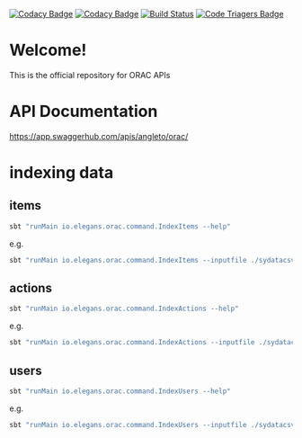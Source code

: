 [![Codacy Badge](https://api.codacy.com/project/badge/Grade/9e84ceaabb9d436b8870e2afd4da51ee)](https://www.codacy.com/app/Elegans_io/orac-api?utm_source=github.com&amp;utm_medium=referral&amp;utm_content=elegans-io/orac-api&amp;utm_campaign=Badge_Grade)
[![Codacy Badge](https://api.codacy.com/project/badge/Coverage/9e84ceaabb9d436b8870e2afd4da51ee)](https://www.codacy.com/app/Elegans_io/orac-api?utm_source=github.com&utm_medium=referral&utm_content=elegans-io/orac-api&utm_campaign=Badge_Coverage)
[![Build Status](https://travis-ci.org/elegans-io/orac-api.png)](https://travis-ci.org/elegans-io/orac-api)
[![Code Triagers Badge](https://www.codetriage.com/elegans-io/orac-api/badges/users.svg)](https://www.codetriage.com/elegans-io/orac-api)


# Welcome!

This is the official repository for ORAC APIs

# API Documentation

https://app.swaggerhub.com/apis/angleto/orac/

# indexing data

## items

```bash
sbt "runMain io.elegans.orac.command.IndexItems --help"
```

e.g.

```bash
sbt "runMain io.elegans.orac.command.IndexItems --inputfile ./sydatacsv/is.csv --header_kv \"Authorization:Basic `echo -n 'test_user:p4ssw0rd' | base64`\""
```

## actions

```bash
sbt "runMain io.elegans.orac.command.IndexActions --help"
```

e.g.

```bash
sbt "runMain io.elegans.orac.command.IndexActions --inputfile ./sydatacsv/os.csv --header_kv \"Authorization:Basic `echo -n 'test_user:p4ssw0rd' | base64`\""
```

## users

```bash
sbt "runMain io.elegans.orac.command.IndexUsers --help"
```

e.g.

```bash
sbt "runMain io.elegans.orac.command.IndexUsers --inputfile ./sydatacsv/us.csv --header_kv \"Authorization:Basic `echo -n 'test_user:p4ssw0rd' | base64`\""
```
